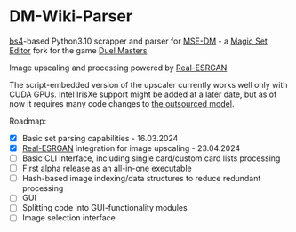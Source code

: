 # DM-Wiki-Parser
[bs4](https://pypi.org/project/beautifulsoup4/)-based Python3.10 scrapper and parser for [MSE-DM](https://github.com/LotusPenguin/MSE-DM) - a [Magic Set Editor](https://github.com/twanvl/MagicSetEditor2) fork for the game [Duel Masters](https://duelmasters.fandom.com/wiki/Duel_Masters_Wiki)

Image upscaling and processing powered by [Real-ESRGAN](https://github.com/xinntao/Real-ESRGAN/)

The script-embedded version of the upscaler currently works well only with CUDA GPUs. Intel IrisXe support might be added at a later date, but as of now it requires many code changes to [the outsourced model](https://github.com/xinntao/Real-ESRGAN/).

Roadmap:
- [x] Basic set parsing capabilities - 16.03.2024
- [x] [Real-ESRGAN](https://github.com/xinntao/Real-ESRGAN/) integration for image upscaling - 23.04.2024
- [ ] Basic CLI Interface, including single card/custom card lists processing
- [ ] First alpha release as an all-in-one executable
- [ ] Hash-based image indexing/data structures to reduce redundant processing
- [ ] GUI
- [ ] Splitting code into GUI-functionality modules
- [ ] Image selection interface
